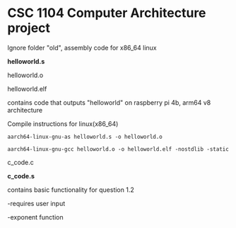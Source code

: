 # CSC 1104 Computer Architecture project

Ignore folder "old", assembly code for x86_64 linux 

**helloworld.s**

helloworld.o

helloworld.elf

contains code that outputs "helloworld" on raspberry pi 4b, arm64 v8 architecture

Compile instructions for linux(x86_64)

```
aarch64-linux-gnu-as helloworld.s -o helloworld.o 

aarch64-linux-gnu-gcc helloworld.o -o helloworld.elf -nostdlib -static
```

c_code.c

**c_code.s**

contains basic functionality for question 1.2

-requires user input

-exponent function

